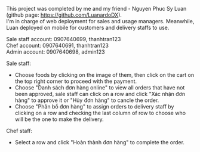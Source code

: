 This project was completed by me and my friend - Nguyen Phuc Sy Luan (github page: https://github.com/LuanardoDX).   
I'm in charge of web deployment for sales and usage managers. Meanwhile, Luan deployed on mobile for customers and delivery staffs to use.

Sale staff account: 0907640699, thanhtran123   
Chef account: 0907640691, thanhtran123  
Admin account: 0907640698, admin123

Sale staff:   
 - Choose foods by clicking on the image of them, then click on the cart on the top right corner to proceed with the payment.    
 - Choose "Danh sách đơn hàng online" to view all orders that have not been approved, sale staff can click on a row and click "Xác nhận đơn hàng" to approve it or "Hủy đơn hàng" to cancle the order.    
 - Choose "Phân bổ đơn hàng" to assign orders to delivery staff by clicking on a row and checking the last column of row to choose who will be the one to make the delivery.    
   
Chef staff:   
 - Select a row and click "Hoàn thành đơn hàng" to complete the order.  

